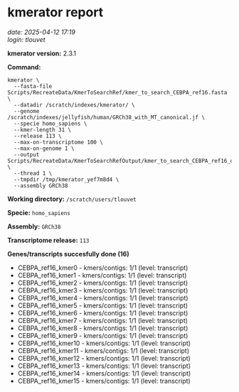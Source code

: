 # kmerator report
*date: 2025-04-12 17:19*  
*login: tlouvet*

**kmerator version:** 2.3.1

**Command:**

```
kmerator \
  --fasta-file Scripts/RecreateData/KmerToSearchRef/kmer_to_search_CEBPA_ref16.fasta \
  --datadir /scratch/indexes/kmerator/ \
  --genome /scratch/indexes/jellyfish/human/GRCh38_with_MT_canonical.jf \
  --specie homo_sapiens \
  --kmer-length 31 \
  --release 113 \
  --max-on-transcriptome 100 \
  --max-on-genome 1 \
  --output Scripts/RecreateData/KmerToSearchRefOutput/kmer_to_search_CEBPA_ref16_output \
  --thread 1 \
  --tmpdir /tmp/kmerator_yef7m8d4 \
  --assembly GRCh38
```

**Working directory:** `/scratch/users/tlouvet`

**Specie:** `homo_sapiens`

**Assembly:** `GRCh38`

**Transcriptome release:** `113`

**Genes/transcripts succesfully done (16)**

- CEBPA_ref16_kmer0 - kmers/contigs: 1/1 (level: transcript)
- CEBPA_ref16_kmer1 - kmers/contigs: 1/1 (level: transcript)
- CEBPA_ref16_kmer2 - kmers/contigs: 1/1 (level: transcript)
- CEBPA_ref16_kmer3 - kmers/contigs: 1/1 (level: transcript)
- CEBPA_ref16_kmer4 - kmers/contigs: 1/1 (level: transcript)
- CEBPA_ref16_kmer5 - kmers/contigs: 1/1 (level: transcript)
- CEBPA_ref16_kmer6 - kmers/contigs: 1/1 (level: transcript)
- CEBPA_ref16_kmer7 - kmers/contigs: 1/1 (level: transcript)
- CEBPA_ref16_kmer8 - kmers/contigs: 1/1 (level: transcript)
- CEBPA_ref16_kmer9 - kmers/contigs: 1/1 (level: transcript)
- CEBPA_ref16_kmer10 - kmers/contigs: 1/1 (level: transcript)
- CEBPA_ref16_kmer11 - kmers/contigs: 1/1 (level: transcript)
- CEBPA_ref16_kmer12 - kmers/contigs: 1/1 (level: transcript)
- CEBPA_ref16_kmer13 - kmers/contigs: 1/1 (level: transcript)
- CEBPA_ref16_kmer14 - kmers/contigs: 1/1 (level: transcript)
- CEBPA_ref16_kmer15 - kmers/contigs: 1/1 (level: transcript)
